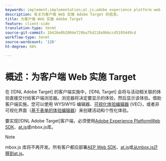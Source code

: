 ```yaml
---
keywords: implement;implementation;at.js;adobe experience platform web sdk;aep web sdk
description: 有关为客户端 Web 实施 Adobe Target 的信息。
title: 为客户端 Web 实施 Adobe Target
feature: client-side
translation-type: tm+mt
source-git-commit: 1b426e0b2004e729ba75d218a9b6ccd5195449cd
workflow-type: tm+mt
source-wordcount: '128'
ht-degree: 66%

---
```



# 概述：为客户端 Web 实施 Target

在 [!DNL Adobe Target] 的客户端实施中，[!DNL Target] 会将与活动相关联的体验直接交付给客户端浏览器。浏览器将决定要显示的体验，然后显示该体验。借助客户端实施，您可以使用 WYSIWYG 编辑器、[可视化体验编辑器](/help/c-experiences/c-visual-experience-composer/visual-experience-composer.md) (VEC)，或者非可视化界面（[基于表单的体验编辑器](/help/c-experiences/form-experience-composer.md)）来创建活动和个性化体验。

要实现[!DNL Adobe Target]客户端，必须使用[Adobe Experience PlatformWeb SDK](https://experienceleague.adobe.com/docs/experience-platform/edge/home.html)、[at.js](/help/c-implementing-target/c-implementing-target-for-client-side-web/c-how-atjs-works/how-atjs-works.md)或mbox.js库。

>[!NOTE]
>
>mbox.js 库将不再开发。所有客户都应部署[AEP Web SDK](https://experienceleague.adobe.com/docs/experience-platform/edge/home.html)、[at.js](/help/c-implementing-target/c-implementing-target-for-client-side-web/how-to-deployatjs/how-to-deployatjs.md)或[从mbox.js迁移到at.js](/help/c-implementing-target/c-implementing-target-for-client-side-web/t-mbox-download/c-target-atjs-implementation/target-migrate-atjs.md)。
